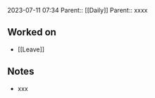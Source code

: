 2023-07-11 07:34
Parent:: [[Daily]] 
Parent:: xxxx






## Worked on

- [[Leave]]

## Notes

- xxx





